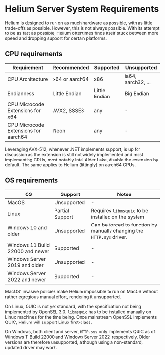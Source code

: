# Helium Server System Requirements

Helium is designed to run on as much hardware as possible, with as little trade-offs as possible. However, this is not always possible. With its attempt to be as fast as possible, Helium oftentimes finds itself stuck between more speed and dropping support for certain platforms.

## CPU requirements

Requirement | Recommended | Supported | Unsupported
--------- | ----------- | --------- | -----------
CPU Architecture | x64 or aarch64 | x86 | ia64, aarch32, ...
Endianness | Little Endian | Little Endian | Big Endian
CPU Microcode Extensions for x64 | AVX2, SSSE3 | any | -
CPU Microcode Extensions for aarch64 | Neon | any | -

Leveraging AVX-512, whenever .NET implements support, is up for discussion as the extension is still not widely implemented and most implementing CPUs, most notably Intel Alder Lake, disable the extension by default. The same applies to Helium (fittingly) on aarch64 CPUs.

## OS requirements

OS | Support | Notes
-- | ------- | -----
MacOS | Unsupported | - 
Linux | Partial Support | Requires `libmsquic` to be installed on the system
Windows 10 and older | Unsupported | Can be forced to function by manually changing the `HTTP.sys` driver.
Windows 11 Build 22000 and newer | Supported | -
Windows Server 2019 and older | Unsupported | -
Windows Server 2022 and newer | Supported | -

MacOS' invasive policies make Helium impossible to run on MacOS without rather egregious manual effort, rendering it unsupported.

On Linux, QUIC is not yet standard, with the specification not being implemented by OpenSSL 3.0. `libmsquic` has to be installed manually on Linux machines for the time being. Once mainstream OpenSSL implements QUIC, Helium will support Linux first-class.

On Windows, both client and server, `HTTP.sys` only implements QUIC as of Windows 11 Build 22000 and Windows Server 2022, respectively. Older versions are therefore unsupported, although using a non-standard, updated driver may work.